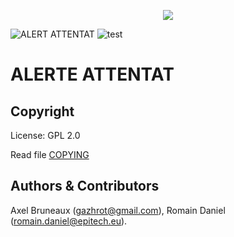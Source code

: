<p align="center">
<img src="http://s29.postimg.org/59byvmrqf/image.jpg" />
</p>

![ALERT ATTENTAT](http://s30.postimg.org/fmqpdd90h/image.jpg)
![test](http://image.noelshack.com/fichiers/2016/03/1453118888-02-1.jpg)

# ALERTE ATTENTAT



## Copyright

License: GPL 2.0

Read file [COPYING](COPYING)

## Authors &amp; Contributors

Axel Bruneaux (gazhrot@gmail.com), Romain Daniel (romain.daniel@epitech.eu).
